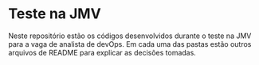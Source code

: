 # Teste na JMV

Neste repositório estão os códigos desenvolvidos durante o teste na JMV para a vaga de analista de devOps. Em cada uma das pastas estão outros arquivos de README para explicar as decisões tomadas.